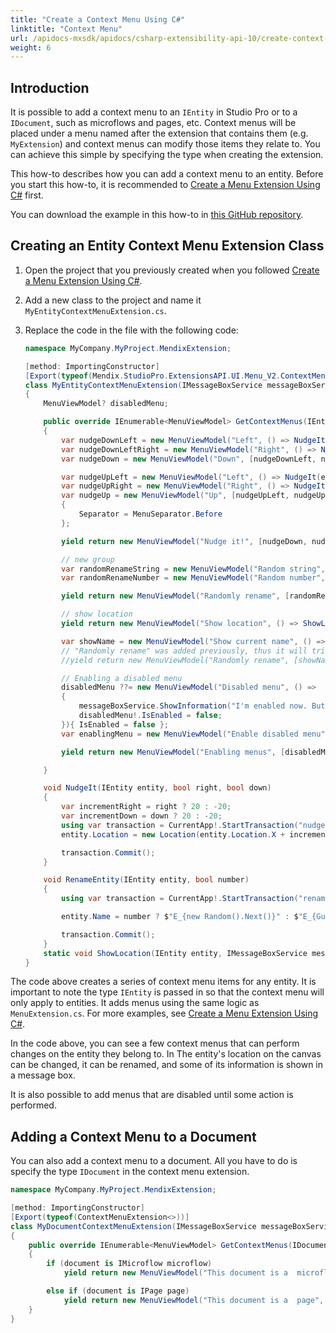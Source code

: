 ```yaml
---
title: "Create a Context Menu Using C#"
linktitle: "Context Menu"
url: /apidocs-mxsdk/apidocs/csharp-extensibility-api-10/create-context-menu/
weight: 6
---
```


## Introduction

It is possible to add a context menu to an `IEntity` in Studio Pro or to a `IDocument`, such as microflows and pages, etc. Context menus will be placed under a menu named after the extension that contains them (e.g. `MyExtension`) and context menus can modify those items they relate to. You can achieve this simple by specifying the type when creating the extension.

This how-to describes how you can add a context menu to an entity. Before you start this how-to, it is recommended to [Create a Menu Extension Using C#](/apidocs-mxsdk/apidocs/csharp-extensibility-api-10/create-menu-extension/) first.

You can download the example in this how-to in [this GitHub repository](https://github.com/mendix/ExtensionAPI-Samples).

## Creating an Entity Context Menu Extension Class

1. Open the project that you previously created when you followed [Create a Menu Extension Using C#](/apidocs-mxsdk/apidocs/csharp-extensibility-api-10/create-menu-extension/).
2. Add a new class to the project and name it `MyEntityContextMenuExtension.cs`.
3. Replace the code in the file with the following code:

    ```csharp
    namespace MyCompany.MyProject.MendixExtension;
    
    [method: ImportingConstructor]
    [Export(typeof(Mendix.StudioPro.ExtensionsAPI.UI.Menu_V2.ContextMenuExtension<>))]
    class MyEntityContextMenuExtension(IMessageBoxService messageBoxService) : Mendix.StudioPro.ExtensionsAPI.UI.Menu_V2.ContextMenuExtension<IEntity>
    {
        MenuViewModel? disabledMenu;
    
        public override IEnumerable<MenuViewModel> GetContextMenus(IEntity entity)
        {
            var nudgeDownLeft = new MenuViewModel("Left", () => NudgeIt(entity, right: false, down: true));
            var nudgeDownLeftRight = new MenuViewModel("Right", () => NudgeIt(entity, right: true, down: true) );
            var nudgeDown = new MenuViewModel("Down", [nudgeDownLeft, nudgeDownLeftRight]);
    
            var nudgeUpLeft = new MenuViewModel("Left", () => NudgeIt(entity, right: false, down: false));
            var nudgeUpRight = new MenuViewModel("Right", () => NudgeIt(entity, right: true, down: false));
            var nudgeUp = new MenuViewModel("Up", [nudgeUpLeft, nudgeUpRight])
            {
                Separator = MenuSeparator.Before
            };
    
            yield return new MenuViewModel("Nudge it!", [nudgeDown, nudgeUp]);
    
            // new group
            var randomRenameString = new MenuViewModel("Random string", () => RenameEntity(entity, number: false));
            var randomRenameNumber = new MenuViewModel("Random number", () => RenameEntity(entity, number: true));
    
            yield return new MenuViewModel("Randomly rename", [randomRenameString, randomRenameNumber]);
    
            // show location
            yield return new MenuViewModel("Show location", () => ShowLocation(entity, messageBoxService));
    
            var showName = new MenuViewModel("Show current name", () => messageBoxService.ShowInformation(entity.Name));
            // "Randomly rename" was added previously, thus it will trigger an exception when collected if uncommented
            //yield return new MenuViewModel("Randomly rename", [showName]);
    
            // Enabling a disabled menu
            disabledMenu ??= new MenuViewModel("Disabled menu", () =>
            {
                messageBoxService.ShowInformation("I'm enabled now. But not for long!");
                disabledMenu!.IsEnabled = false;
            }){ IsEnabled = false };
            var enablingMenu = new MenuViewModel("Enable disabled menu", () => disabledMenu.IsEnabled = true );
    
            yield return new MenuViewModel("Enabling menus", [disabledMenu, enablingMenu]);
    
        }
    
        void NudgeIt(IEntity entity, bool right, bool down)
        {
            var incrementRight = right ? 20 : -20;
            var incrementDown = down ? 20 : -20;
            using var transaction = CurrentApp!.StartTransaction("nudge with context menu");
            entity.Location = new Location(entity.Location.X + incrementRight, entity.Location.Y + incrementDown);
    
            transaction.Commit();
        }
    
        void RenameEntity(IEntity entity, bool number)
        {
            using var transaction = CurrentApp!.StartTransaction("rename with context menu");
    
            entity.Name = number ? $"E_{new Random().Next()}" : $"E_{Guid.NewGuid().ToString().Replace("-", "")}";
    
            transaction.Commit();
        }
        static void ShowLocation(IEntity entity, IMessageBoxService messageBoxService) => messageBoxService.ShowInformation($"X: {entity.Location.X}, Y: {entity.Location.Y}");
    }
    ```

The code above creates a series of context menu items for any entity. It is important to note the type `IEntity` is passed in so that the context menu will only apply to entities. It adds menus using the same logic as `MenuExtension.cs`. For more examples, see [Create a Menu Extension Using C#](/apidocs-mxsdk/apidocs/csharp-extensibility-api-10/create-menu-extension/).

In the code above, you can see a few context menus that can perform changes on the entity they belong to. In The entity's location on the canvas can be changed, it can be renamed, and some of its information is shown in a message box. 

It is also possible to add menus that are disabled until some action is performed.

## Adding a Context Menu to a Document

You can also add a context menu to a document. All you have to do is specify the type `IDocument` in the context menu extension.

```csharp
namespace MyCompany.MyProject.MendixExtension;

[method: ImportingConstructor]
[Export(typeof(ContextMenuExtension<>))]
class MyDocumentContextMenuExtension(IMessageBoxService messageBoxService) : ContextMenuExtension<IDocument>
{
    public override IEnumerable<MenuViewModel> GetContextMenus(IDocument document)
    {
        if (document is IMicroflow microflow)
            yield return new MenuViewModel("This document is a  microflow", () => messageBoxService.ShowInformation(microflow.Name));

        else if (document is IPage page)
            yield return new MenuViewModel("This document is a  page", () => messageBoxService.ShowInformation(page.Name));
    }
}
```
